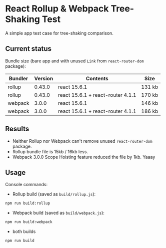 # React Rollup & Webpack Tree-Shaking Test

A simple app test case for tree-shaking comparison.

## Current status

Bundle size (bare app and with unused `Link` from `react-router-dom` package):

| Bundler | Version | Contents | Size |
| --- | --- | --- | --- |
| rollup | 0.43.0 | react 15.6.1 | 131 kb |
| rollup | 0.43.0 | react 15.6.1 + react-router 4.1.1 | 170 kb |
| webpack | 3.0.0 | react 15.6.1  | 146 kb |
| webpack | 3.0.0 | react 15.6.1 + react-router 4.1.1 | 186 kb |

## Results

- Neither Rollup nor Webpack can't remove unused `react-router-dom` package.
- Rollup bundle file is 15kb / 16kb less.
- Webpack 3.0.0 Scope Hoisting feature reduced the file by 1kb. Yaaay

## Usage

Console commands:

- Rollup build (saved as `build/rollup.js`):

```sh
npm run build:rollup
```

- Webpack build (saved as `build/webpack.js`):

```sh
npm run build:webpack
```

- both builds

```sh
npm run build
```

